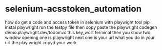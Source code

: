 # selenium-acsstoken_automation
how do get a code and access token in selenium with playwight tool 
pip instal playwright 
run the testpy file then copy paste the 
playwright codegen demo.playwright.dev/todomvc this key_wort terminal 
then you show two window opening one is playwright next one is your url 
what you do in your url the play wright copyd your work 
